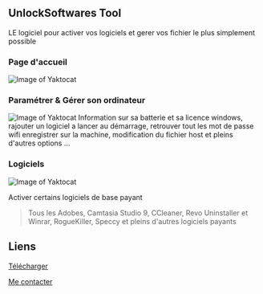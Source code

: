 ## UnlockSoftwares Tool

LE logiciel pour activer vos logiciels et gerer vos fichier le plus simplement possible

### Page d'accueil
![Image of Yaktocat](https://image.noelshack.com/fichiers/2018/31/2/1533060986-screenshot-1.jpg)


### Paramétrer & Gérer son ordinateur
![Image of Yaktocat](https://image.noelshack.com/fichiers/2018/31/2/1533060711-screenshot-3.jpg)
Information sur sa batterie et sa licence windows, rajouter un logiciel a lancer au démarrage, retrouver tout les mot de passe wifi enregistrer sur la machine, modification du fichier host et pleins d'autres options ...

### Logiciels

![Image of Yaktocat](https://image.noelshack.com/fichiers/2018/31/2/1533060711-screenshot-2.jpg)

Activer certains logiciels de base payant
> Tous les Adobes, Camtasia Studio 9, CCleaner, Revo Uninstaller et Winrar, RogueKiller, Speccy 
> et pleins d'autres logiciels payants



## Liens

[Télécharger](https://github.com/ABOATDev/UnlockSoftwares/raw/master/UnlockSoftwares.exe)

[Me contacter](https://github.com/ABOATDev/UnlockSoftwares/issues/new)
